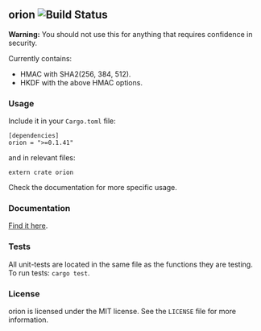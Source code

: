 ## orion ![Build Status](https://travis-ci.org/brycx/orion.svg?branch=master)

**Warning:** You should not use this for anything that requires confidence in security.

Currently contains:
* HMAC with SHA2(256, 384, 512).
* HKDF with the above HMAC options.

### Usage
Include it in your `Cargo.toml` file:
```
[dependencies]
orion = ">=0.1.41"
```
and in relevant files:
```
extern crate orion
```
Check the documentation for more specific usage.
### Documentation
[Find it here](https://docs.rs/orion).

### Tests
All unit-tests are located in the same file as the functions they are testing.
To run tests: `cargo test`.

### License
orion is licensed under the MIT license. See the `LICENSE` file for more information.
